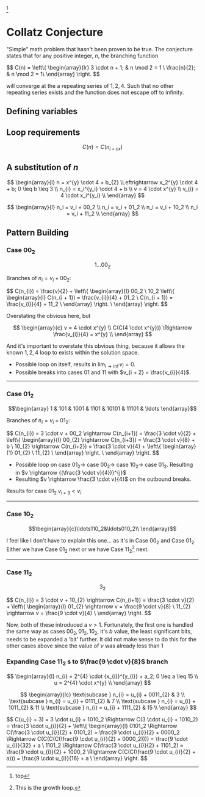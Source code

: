 [^top]
[^top]: top
# Collatz Conjecture

"Simple" math problem that hasn't been proven to be true. The conjecture states that for any positive integer, $n$, the branching function 

$$
C(n) = 
  \left\\{ 
    \begin{array}{lr}
      3 \cdot n + 1; & n \mod 2 = 1 \\
      \frac{n}{2}; & n \mod 2 = 1\\ 
    \end{array}
  \right\.
$$

will converge at the a repeating series of $1, 2, 4$. Such that no other repeating series exists and the function does not escape off to infinity.

## Defining variables

<!-- TODO @dfisheritp -->

## Loop requirements

$$C(n) = C(n_{i+cx})$$

## A substitution of $n$

$$
\begin{array}{l}
  n = x^{y} \cdot 4 + b_{2} \Leftrightarrow x_2^{y} \cdot 4 + b; 0 \leq b \leq 3 \\
  n_{i} = x_i^{y_i} \cdot 4 + b \\
  v = 4 \cdot x^{y} \\
  v_{i} = 4 \cdot x_i^{y_i} \\
\end{array}
$$

$$
\begin{array}{l}
  n_i = v_i + 00_2 \\
  n_i = v_i + 01_2 \\
  n_i = v_i + 10_2 \\
  n_i = v_i + 11_2 \\
\end{array}
$$

## Pattern Building

### Case $00_2$

$$1\ldots00_2$$

Branches of $n_{i} = v_{i} + 00_2$: 

$$
C(n_{i}) = \frac{v}{2} + 
  \left\\{
    \begin{array}{l}
      00_2 \\
      10_2 
        \left\\{
          \begin{array}{l}
            C(n_{i + 1}) = \frac{v_{i}}{4} + 01_2 \\
            C(n_{i + 1}) = \frac{v_{i}}{4} + 11_2 \\
          \end{array}
        \right\.
      \\
    \end{array}
  \right\.
$$

Overstating the obvious here, but

$$
\begin{array}{c}
v = 4 \cdot x^{y} \\
C(C(4 \cdot x^{y})) \Rightarrow \frac{v_{i}}{4} = x^{y} \\
\end{array}
$$

And it's important to overstate this obvious thing, because it allows the known $1, 2, 4$ loop to exists within the solution space.

- Possible loop on itself, results in $\lim_{i\rightarrow\inf}v_i=0$.
- Possible breaks into cases $01$ and $11$ with $v_{i + 2} = \frac{v_{i}}{4}$.

----

### Case $01_2$

$$\begin{array} 1 & 101 & 1001 & 1101 & 10101 & 11101 & \ldots \end{array}$$

Branches of $n_{i} = v_{i} + 01_2$:

$$
C(n_{i}) = 3 \cdot v + 00_2 \rightarrow C(n_{i+1}) = \frac{3 \cdot v}{2} + 
  \left\\{
    \begin{array}{l}
      00_{2} \rightarrow C(n_{i+3}) = \frac{3 \cdot v}{8} + b \\
      10_{2} \rightarrow C(n_{i+2}) = \frac{3 \cdot v}{4} + 
        \left\\{
          \begin{array}{1}
            01_{2} \\
            11_{2} \\
          \end{array}
        \right\. 
      \\
    \end{array}
  \right\.
$$

- Possible loop on case $01_2 \rightarrow$ case $00_2 \rightarrow$ case $10_2 \rightarrow$ case $01_2$. Resulting in $v \rightarrow {(\frac{3 \cdot v}{4})}^{j}$
- Resulting $v \rightarrow \frac{3 \cdot v}{4}$ on the outbound breaks.

Results for case $01_2$
$v_{i+3} < v_{i}$

----

### Case $10_2$

$$\begin{array}{c}\ldots110_2&\ldots010_2\\ \end{array}$$

I feel like I don't have to explain this one... as it's in Case $00_2$ and Case $01_2$.
<br>
Either we have Case $01_2$ next or we have Case $11_2$[^1] next.
[^1]: This is the growth loop.

----

### Case $11_2$

$$3_{2}$$

$$
C(n_{i}) = 3 \cdot v + 10_{2} \rightarrow C(n_{i+1}) = \frac{3 \cdot v}{2} +
  \left\\{
    \begin{array}{l}
      01_{2} \rightarrow v = \frac{9 \cdot v}{8} \\
      11_{2} \rightarrow v = \frac{9 \cdot v}{4} \\
    \end{array}
  \right\.
$$

Now, both of these introduced a $v > 1$.
Fortunately, the first one is handled the same way as cases $00_{2}, 01_{2}, 10_{2}$, it's $b$ value, the least significant bits, needs to be expanded a 'bit' further.
It did not make sense to do this for the other cases above since the value of $v$ was already less than $1$

### Expanding Case $11_2$ s to  $\frac{9 \cdot v}{8}$ branch <!-- FIXME @dfisheritp -->

$$
\begin{array}{l}
  n_{i} = 2^{4} \cdot {x_{i}}^{y_{i}} + a_2; 0 \leq a \leq 15 \\
  u = 2^{4} \cdot x^{y} \\
\end{array}
$$

$$
\begin{array}{lc}
  \text{subcase } n_{i} = u_{i} + 0011_{2} & 3   \\
  \text{subcase } n_{i} = u_{i} + 0111_{2} & 7   \\
  \text{subcase } n_{i} = u_{i} + 1011_{2} & 11  \\
  \text{subcase } n_{i} = u_{i} + 1111_{2} & 15  \\
\end{array}
$$

$$
C(u_{i} + 3) = 3 \cdot u_{i} + 1010_2 \Rightarrow C(3 \cdot u_{i} + 1010_2) = \frac{3 \cdot u_{i}}{2} + 
  \left\\{
    \begin{array}{l}
      0101_2 \Rightarrow C(\frac{3 \cdot u_{i}}{2} + 0101_2) = \frac{9 \cdot u_{i}}{2} + 0000_2 \Rightarrow C(C(C(C(\frac{9 \cdot u_{i}}{2} + 0000_2)))) = \frac{9 \cdot u_{i}}{32} + a \\
      1101_2 \Rightarrow C(\frac{3 \cdot u_{i}}{2} + 1101_2) = \frac{9 \cdot u_{i}}{2} + 1000_2 \Rightarrow C(C(C(\frac{9 \cdot u_{i}}{2} + a))) = \frac{9 \cdot u_{i}}{16} + a \\
    \end{array}
  \right\.
$$
